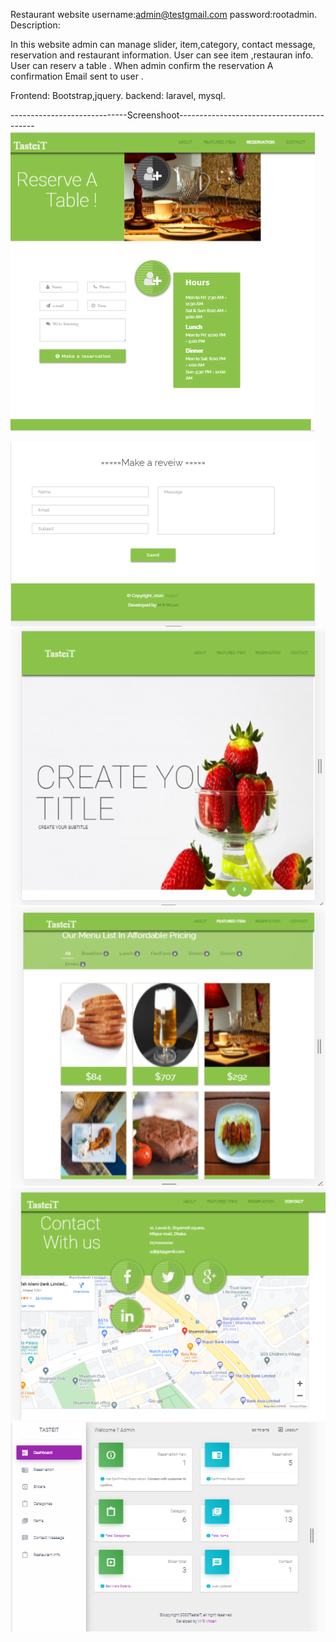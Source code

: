 Restaurant website
username:admin@testgmail.com
password:rootadmin.
Description:

 In this website admin can manage slider, item,category, contact message, reservation and restaurant information. User can see item ,restauran info. User can reserv a table . When admin confirm the reservation 
A confirmation Email sent to user .
 
 Frontend: Bootstrap,jquery.
 backend: laravel, mysql.
 
 -----------------------------Screenshoot------------------------------------------
 <img src="screenshot/Capture3.PNG"/>

 <img src="screenshot/Capture5.PNG"/>
<img src="screenshot/Capture.PNG"/>
<img src="screenshot/Capture2.PNG"/>
<img src="screenshot/Capture4.PNG"/>
<img src="screenshot/Capture6.PNG"/>


